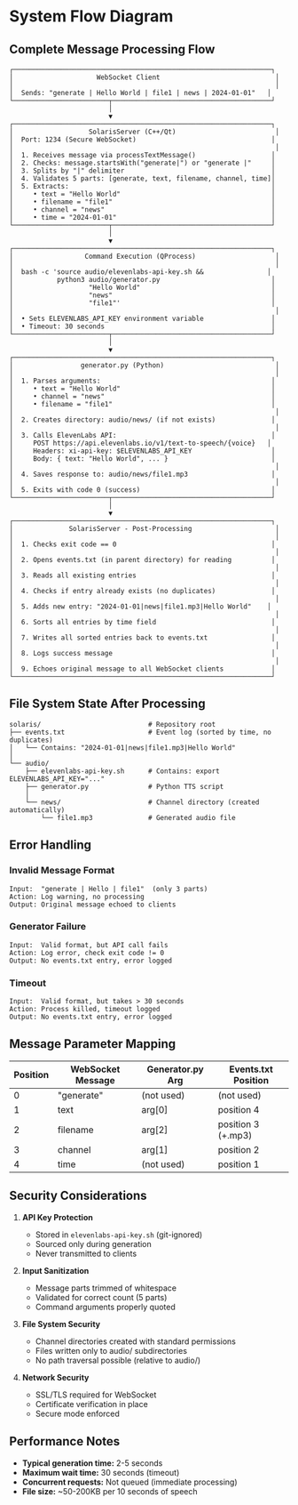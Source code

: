 # System Flow Diagram

## Complete Message Processing Flow

```
┌─────────────────────────────────────────────────────────────────┐
│                     WebSocket Client                             │
│                                                                  │
│  Sends: "generate | Hello World | file1 | news | 2024-01-01"   │
└────────────────────────┬────────────────────────────────────────┘
                         │
                         ▼
┌─────────────────────────────────────────────────────────────────┐
│                   SolarisServer (C++/Qt)                         │
│  Port: 1234 (Secure WebSocket)                                  │
│                                                                  │
│  1. Receives message via processTextMessage()                   │
│  2. Checks: message.startsWith("generate|") or "generate |"     │
│  3. Splits by "|" delimiter                                     │
│  4. Validates 5 parts: [generate, text, filename, channel, time]│
│  5. Extracts:                                                   │
│     • text = "Hello World"                                      │
│     • filename = "file1"                                        │
│     • channel = "news"                                          │
│     • time = "2024-01-01"                                       │
└────────────────────────┬────────────────────────────────────────┘
                         │
                         ▼
┌─────────────────────────────────────────────────────────────────┐
│                  Command Execution (QProcess)                    │
│                                                                  │
│  bash -c 'source audio/elevenlabs-api-key.sh &&                │
│           python3 audio/generator.py                            │
│                   "Hello World"                                 │
│                   "news"                                        │
│                   "file1"'                                      │
│                                                                  │
│  • Sets ELEVENLABS_API_KEY environment variable                 │
│  • Timeout: 30 seconds                                          │
└────────────────────────┬────────────────────────────────────────┘
                         │
                         ▼
┌─────────────────────────────────────────────────────────────────┐
│                 generator.py (Python)                            │
│                                                                  │
│  1. Parses arguments:                                           │
│     • text = "Hello World"                                      │
│     • channel = "news"                                          │
│     • filename = "file1"                                        │
│                                                                  │
│  2. Creates directory: audio/news/ (if not exists)              │
│                                                                  │
│  3. Calls ElevenLabs API:                                       │
│     POST https://api.elevenlabs.io/v1/text-to-speech/{voice}   │
│     Headers: xi-api-key: $ELEVENLABS_API_KEY                    │
│     Body: { text: "Hello World", ... }                          │
│                                                                  │
│  4. Saves response to: audio/news/file1.mp3                     │
│                                                                  │
│  5. Exits with code 0 (success)                                 │
└────────────────────────┬────────────────────────────────────────┘
                         │
                         ▼
┌─────────────────────────────────────────────────────────────────┐
│              SolarisServer - Post-Processing                     │
│                                                                  │
│  1. Checks exit code == 0                                       │
│                                                                  │
│  2. Opens events.txt (in parent directory) for reading          │
│                                                                  │
│  3. Reads all existing entries                                  │
│                                                                  │
│  4. Checks if entry already exists (no duplicates)              │
│                                                                  │
│  5. Adds new entry: "2024-01-01|news|file1.mp3|Hello World"    │
│                                                                  │
│  6. Sorts all entries by time field                             │
│                                                                  │
│  7. Writes all sorted entries back to events.txt                │
│                                                                  │
│  8. Logs success message                                        │
│                                                                  │
│  9. Echoes original message to all WebSocket clients            │
└─────────────────────────────────────────────────────────────────┘
```

## File System State After Processing

```
solaris/                           # Repository root
├── events.txt                     # Event log (sorted by time, no duplicates)
│   └── Contains: "2024-01-01|news|file1.mp3|Hello World"
│
└── audio/
    ├── elevenlabs-api-key.sh      # Contains: export ELEVENLABS_API_KEY="..."
    ├── generator.py               # Python TTS script
    │
    └── news/                      # Channel directory (created automatically)
        └── file1.mp3              # Generated audio file
```

## Error Handling

### Invalid Message Format
```
Input:  "generate | Hello | file1"  (only 3 parts)
Action: Log warning, no processing
Output: Original message echoed to clients
```

### Generator Failure
```
Input:  Valid format, but API call fails
Action: Log error, check exit code != 0
Output: No events.txt entry, error logged
```

### Timeout
```
Input:  Valid format, but takes > 30 seconds
Action: Process killed, timeout logged
Output: No events.txt entry, error logged
```

## Message Parameter Mapping

| Position | WebSocket Message | Generator.py Arg | Events.txt Position |
|----------|------------------|------------------|---------------------|
| 0        | "generate"       | (not used)       | (not used)         |
| 1        | text             | arg[0]           | position 4         |
| 2        | filename         | arg[2]           | position 3 (+.mp3) |
| 3        | channel          | arg[1]           | position 2         |
| 4        | time             | (not used)       | position 1         |

## Security Considerations

1. **API Key Protection**
   - Stored in `elevenlabs-api-key.sh` (git-ignored)
   - Sourced only during generation
   - Never transmitted to clients

2. **Input Sanitization**
   - Message parts trimmed of whitespace
   - Validated for correct count (5 parts)
   - Command arguments properly quoted

3. **File System Security**
   - Channel directories created with standard permissions
   - Files written only to audio/ subdirectories
   - No path traversal possible (relative to audio/)

4. **Network Security**
   - SSL/TLS required for WebSocket
   - Certificate verification in place
   - Secure mode enforced

## Performance Notes

- **Typical generation time:** 2-5 seconds
- **Maximum wait time:** 30 seconds (timeout)
- **Concurrent requests:** Not queued (immediate processing)
- **File size:** ~50-200KB per 10 seconds of speech
